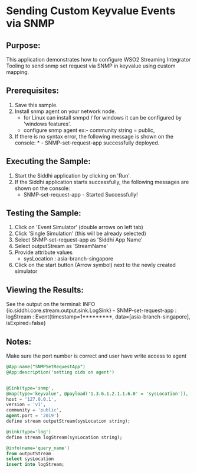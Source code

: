# Sending Custom Keyvalue Events via SNMP

## Purpose:
This application demonstrates how to configure WSO2 Streaming Integrator Tooling to send snmp set request via SNMP in keyvalue using custom mapping.

## Prerequisites:
1. Save this sample.
2. Install snmp agent on your network node.
    * for Linux can install snmpd / for windows it can be configured by 'windows features'.
    * configure snmp agent ex:- community string = public,
3. If there is no syntax error, the following message is shown on the console:
       * - SNMP-set-request-app successfully deployed.

## Executing the Sample:
1. Start the Siddhi application by clicking on 'Run'.
2. If the Siddhi application starts successfully, the following messages are shown on the console:
    * SNMP-set-request-app - Started Successfully!

## Testing the Sample:
1. Click on 'Event Simulator' (double arrows on left tab)
2. Click 'Single Simulation' (this will be already selected)
3. Select SNMP-set-request-app as 'Siddhi App Name'
4. Select outputStream as 'StreamName'
5. Provide attribute values
    - sysLocation : asia-branch-singapore
6. Click on the start button (Arrow symbol) next to the newly created simulator

## Viewing the Results:
See the output on the terminal:
INFO {io.siddhi.core.stream.output.sink.LogSink} - SNMP-set-request-app : logStream : Event{timestamp=1*********, data=[asia-branch-singapore], isExpired=false}

## Notes:
Make sure the port number is correct and user have write access to agent

```sql
@App:name("SNMPSetRequestApp")
@App:description('setting oids on agent')


@Sink(type='snmp',
@map(type='keyvalue', @payload('1.3.6.1.2.1.1.6.0' = 'sysLocation')),
host = '127.0.0.1',
version = 'v1',
community = 'public',
agent.port = '2019')
define stream outputStream(sysLocation string);

@sink(type='log')
define stream logStream(sysLocation string);

@info(name='query_name')
from outputStream
select sysLocation
insert into logStream;
```